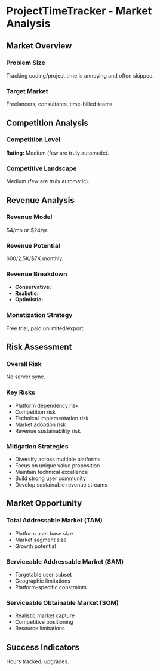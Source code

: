 # ProjectTimeTracker - Market Analysis

## Market Overview

### Problem Size
Tracking coding/project time is annoying and often skipped.

### Target Market
Freelancers, consultants, time-billed teams.

## Competition Analysis

### Competition Level
**Rating:** Medium (few are truly automatic).

### Competitive Landscape
Medium (few are truly automatic).

## Revenue Analysis

### Revenue Model
$4/mo or $24/yr.

### Revenue Potential
$600/$2.5K/$7K monthly.

### Revenue Breakdown
- **Conservative:** 
- **Realistic:** 
- **Optimistic:** 

### Monetization Strategy
Free trial, paid unlimited/export.

## Risk Assessment

### Overall Risk
No server sync.

### Key Risks
- Platform dependency risk
- Competition risk
- Technical implementation risk
- Market adoption risk
- Revenue sustainability risk

### Mitigation Strategies
- Diversify across multiple platforms
- Focus on unique value proposition
- Maintain technical excellence
- Build strong user community
- Develop sustainable revenue streams

## Market Opportunity

### Total Addressable Market (TAM)
- Platform user base size
- Market segment size
- Growth potential

### Serviceable Addressable Market (SAM)
- Targetable user subset
- Geographic limitations
- Platform-specific constraints

### Serviceable Obtainable Market (SOM)
- Realistic market capture
- Competitive positioning
- Resource limitations

## Success Indicators
Hours tracked, upgrades.
